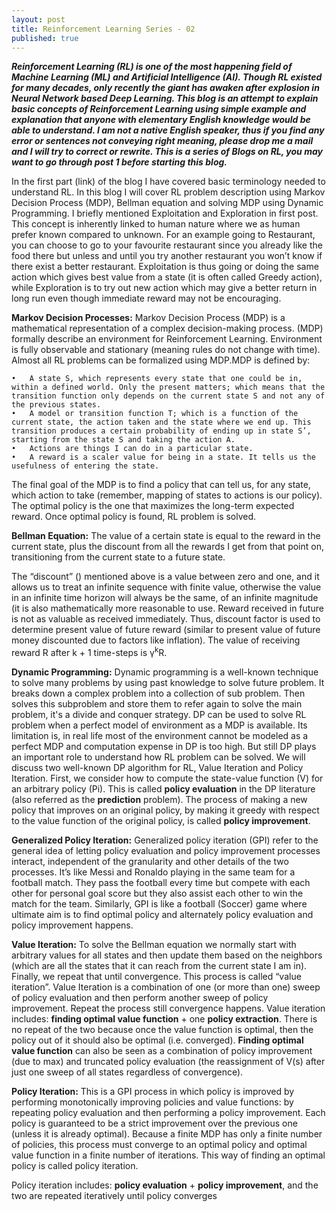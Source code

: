 ```yaml
---
layout: post
title: Reinforcement Learning Series - 02
published: true
---
```


_**Reinforcement Learning (RL) is one of the most happening field of Machine Learning (ML) and Artificial Intelligence (AI). Though RL existed for many decades, only recently the giant has awaken after explosion in Neural Network based Deep Learning. This blog is an attempt to explain basic concepts of Reinforcement Learning using simple example and explanation that anyone with elementary English knowledge would be able to understand. I am not a native English speaker, thus if you find any error or sentences not conveying right meaning, please drop me a mail and I will try to correct or rewrite. This is a series of Blogs on RL, you may want to go through post 1 before starting this blog.**_

In the first part (link) of the blog I have covered basic terminology needed to understand RL. In this blog I will cover RL problem description using Markov Decision Process (MDP), Bellman equation and solving MDP using Dynamic Programming. 
I briefly mentioned Exploitation and Exploration in first post. This concept is inherently linked to human nature where we as human prefer known compared to unknown. For an example going to Restaurant, you can choose to go to your favourite restaurant since you already like the food there but unless and until you try another restaurant you won’t know if there exist a better restaurant. Exploitation is thus going or doing the same action which gives best value from a state (it is often called Greedy action), while Exploration is to try out new action which may give a better return in long run even though immediate reward may not be encouraging. 

**Markov Decision Processes:** Markov Decision Process (MDP) is a mathematical representation of a complex decision-making process. (MDP) formally describe an environment for Reinforcement Learning. Environment is fully observable and stationary (meaning rules do not change with time). Almost all RL problems can be formalized using MDP.MDP is defined by:

    •	A state S, which represents every state that one could be in, within a defined world. Only the present matters; which means that the transition function only depends on the current state S and not any of the previous states.
    •	A model or transition function T; which is a function of the current state, the action taken and the state where we end up. This transition produces a certain probability of ending up in state S’, starting from the state S and taking the action A.
    •	Actions are things I can do in a particular state.
    •	A reward is a scaler value for being in a state. It tells us the usefulness of entering the state.
    
The final goal of the MDP is to find a policy that can tell us, for any state, which action to take (remember, mapping of states to actions is our policy). The optimal policy is the one that maximizes the long-term expected reward. Once optimal policy is found, RL problem is solved.

**Bellman Equation:** The value of a certain state is equal to the reward in the current state, plus the discount from all the rewards I get from that point on, transitioning from the current state to a future state.

The “discount” () mentioned above is a value between zero and one, and it allows us to treat an infinite sequence with finite value, otherwise the value in an infinite time horizon will always be the same, of an infinite magnitude (it is also mathematically more reasonable to use. Reward received in future is not as valuable as received immediately. Thus, discount factor is used to determine present value of future reward (similar to present value of future money discounted due to factors like inflation). The value of receiving reward R after k + 1 time-steps is γ<sup>k</sup>R.  

**Dynamic Programming:** Dynamic programming is a well-known technique to solve many problems by using past knowledge to solve future problem. It breaks down a complex problem into a collection of sub problem. Then solves this subproblem and store them to refer again to solve the main problem, it's a divide and conquer strategy. DP can be used to solve RL problem when a perfect model of environment as a MDP is available. Its limitation is, in real life most of the environment cannot be modeled as a perfect MDP and computation expense in DP is too high. But still DP plays an important role to understand how RL problem can be solved.
We will discuss two well-known DP algorithm for RL, Value Iteration and Policy Iteration. First, we consider how to compute the state-value function (V) for an arbitrary policy (Pi). This is called **policy evaluation** in the DP literature (also referred as the **prediction** problem). The process of making a new policy that improves on an original policy, by making it greedy with respect to the value function of the original policy, is called **policy improvement**.

**Generalized Policy Iteration:** Generalized policy iteration (GPI) refer to the general idea of letting policy evaluation and policy improvement processes interact, independent of the granularity and other details of the two processes. It’s like Messi and Ronaldo playing in the same team for a football match. They pass the football every time but compete with each other for personal goal score but they also assist each other to win the match for the team. Similarly, GPI is like a football (Soccer) game where ultimate aim is to find optimal policy and alternately policy evaluation and policy improvement happens.

**Value Iteration:** To solve the Bellman equation we normally start with arbitrary values for all states and then update them based on the neighbors (which are all the states that it can reach from the current state I am in). Finally, we repeat that until convergence. This process is called “value iteration”.
Value Iteration is a combination of one (or more than one) sweep of policy evaluation and then perform another sweep of policy improvement. Repeat the process still convergence happens.
Value iteration includes: **finding optimal value function** + one **policy extraction**. There is no repeat of the two because once the value function is optimal, then the policy out of it should also be optimal (i.e. converged). **Finding optimal value function** can also be seen as a combination of policy improvement (due to max) and truncated policy evaluation (the reassignment of V(s) after just one sweep of all states regardless of convergence).

**Policy Iteration:** This is a GPI process in which policy is improved by performing monotonically improving policies and value functions: by repeating policy evaluation and then performing a policy improvement. Each policy is guaranteed to be a strict improvement over the previous one (unless it is already optimal). Because a finite MDP has only a finite number of policies, this process must converge to an optimal policy and optimal value function in a finite number of iterations. This way of finding an optimal policy is called policy iteration.

Policy iteration includes: **policy evaluation** + **policy improvement**, and the two are repeated iteratively until policy converges
